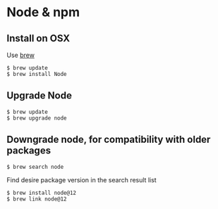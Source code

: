 # Node & npm

## Install on OSX

Use [brew](brew.sh)

    $ brew update
    $ brew install Node

## Upgrade Node

    $ brew update
    $ brew upgrade node

## Downgrade node, for compatibility with older packages

    $ brew search node

Find desire package version in the search result list

    $ brew install node@12
    $ brew link node@12
